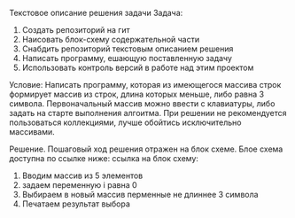 Текстовое описание решения задачи
Задача:

1. Создать репозиторий на гит
2. Наисовать блок-схему содержательной части
3. Снабдить репозиторий текстовым описанием решения
4. Написать программу, ешающую поставленную задачу
5. Использовать контроль версий в работе над этим проектом

Условие: Написать программу, которая из имеющегося массива строк формирует массив из строк,
длина которых меньше, либо равна 3 символа. Первоначальный массив можно ввести с клавиатуры,
либо задать на старте выполнения алгоитма.
При решении не рекомендуется пользоваться коллекциями, лучше обойтись исключительно массивами.

Решение. Пошаговый ход решения отражен на блок схеме. Блое схема доступна по ссылке ниже:
ссылка на блок схему:

1. Вводим массив из 5 элементов
2. задаем переменную i равна 0
3. Выбираем в новый массив перменные не длиннее 3 символа
4. Печатаем результат выбора
